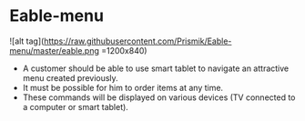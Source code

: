 # Eable-menu
![alt tag](https://raw.githubusercontent.com/Prismik/Eable-menu/master/eable.png =1200x840)


- A customer should be able to use smart tablet to navigate an attractive menu created previously. 
- It must be possible for him to order items at any time. 
- These commands will be displayed on various devices (TV connected to a computer or smart tablet).
